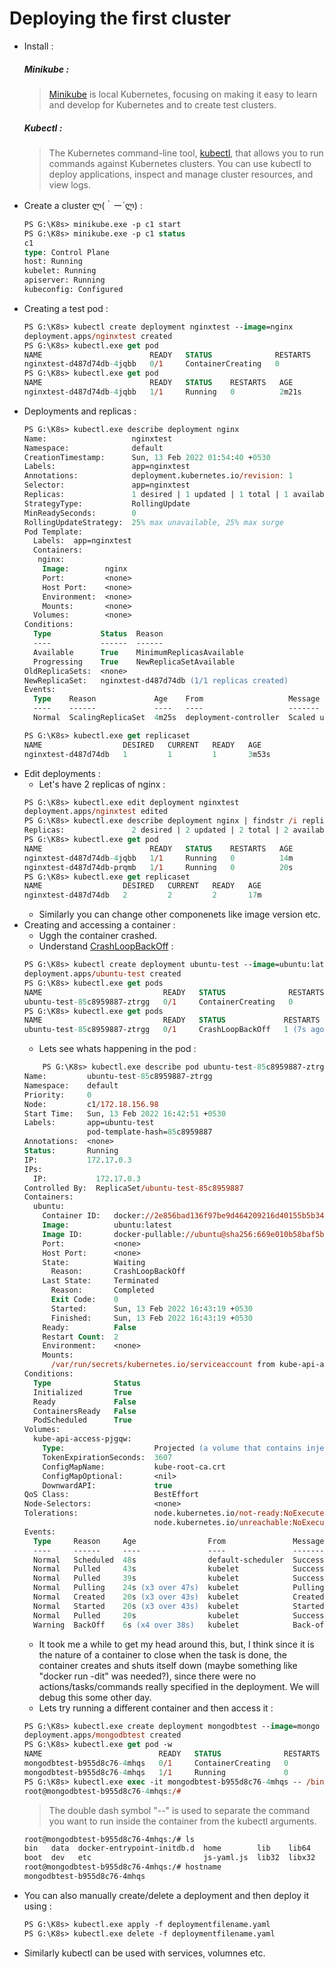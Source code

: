 # Deploying the first cluster

* Install :
    ##### **Minikube** : 
    > [Minikube](https://minikube.sigs.k8s.io/docs/start/) is local Kubernetes, focusing on making it easy to learn and develop for Kubernetes and to create test clusters.
    ##### **Kubectl** :
    > The Kubernetes command-line tool, [kubectl](https://kubernetes.io/docs/tasks/tools/#:~:text=on%20your%20computer.-,kubectl,cluster%20resources%2C%20and%20view%20logs.&text=kubectl%20is%20installable%20on%20a,Linux%20platforms%2C%20macOS%20and%20Windows.), that allows you to run commands against Kubernetes clusters. You can use kubectl to deploy applications, inspect and manage cluster resources, and view logs.
* Create a cluster ლ(｀ー´ლ) :
    ```ps
    PS G:\K8s> minikube.exe -p c1 start
    PS G:\K8s> minikube.exe -p c1 status
    c1
    type: Control Plane
    host: Running
    kubelet: Running
    apiserver: Running
    kubeconfig: Configured
    ```
* Creating a test pod :
    ```ps
    PS G:\K8s> kubectl create deployment nginxtest --image=nginx
    deployment.apps/nginxtest created
    PS G:\K8s> kubectl.exe get pod
    NAME                        READY   STATUS              RESTARTS   AGE
    nginxtest-d487d74db-4jqbb   0/1     ContainerCreating   0          3s
    PS G:\K8s> kubectl.exe get pod
    NAME                        READY   STATUS    RESTARTS   AGE
    nginxtest-d487d74db-4jqbb   1/1     Running   0          2m21s
    ```
* Deployments and replicas :
    ```ps
    PS G:\K8s> kubectl.exe describe deployment nginx
    Name:                   nginxtest
    Namespace:              default
    CreationTimestamp:      Sun, 13 Feb 2022 01:54:40 +0530
    Labels:                 app=nginxtest
    Annotations:            deployment.kubernetes.io/revision: 1
    Selector:               app=nginxtest
    Replicas:               1 desired | 1 updated | 1 total | 1 available | 0 unavailable
    StrategyType:           RollingUpdate
    MinReadySeconds:        0
    RollingUpdateStrategy:  25% max unavailable, 25% max surge
    Pod Template:
      Labels:  app=nginxtest
      Containers:
       nginx:
        Image:        nginx
        Port:         <none>
        Host Port:    <none>
        Environment:  <none>
        Mounts:       <none>
      Volumes:        <none>
    Conditions:
      Type           Status  Reason
      ----           ------  ------
      Available      True    MinimumReplicasAvailable
      Progressing    True    NewReplicaSetAvailable
    OldReplicaSets:  <none>
    NewReplicaSet:   nginxtest-d487d74db (1/1 replicas created)
    Events:
      Type    Reason             Age    From                   Message
      ----    ------             ----   ----                   -------
      Normal  ScalingReplicaSet  4m25s  deployment-controller  Scaled up replica set nginxtest-d487d74db to 1
    
    PS G:\K8s> kubectl.exe get replicaset
    NAME                  DESIRED   CURRENT   READY   AGE
    nginxtest-d487d74db   1         1         1       3m53s
    ```
* Edit deployments :
    * Let's have 2 replicas of nginx :
    ```ps
    PS G:\K8s> kubectl.exe edit deployment nginxtest
    deployment.apps/nginxtest edited
    PS G:\K8s> kubectl.exe describe deployment nginx | findstr /i replicas:
    Replicas:               2 desired | 2 updated | 2 total | 2 available | 0 unavailable
    PS G:\K8s> kubectl.exe get pod
    NAME                        READY   STATUS    RESTARTS   AGE
    nginxtest-d487d74db-4jqbb   1/1     Running   0          14m
    nginxtest-d487d74db-prqmb   1/1     Running   0          20s
    PS G:\K8s> kubectl.exe get replicaset
    NAME                  DESIRED   CURRENT   READY   AGE
    nginxtest-d487d74db   2         2         2       17m
    ```
    * Similarly you can change other componenets like image version etc.
* Creating and accessing a container :
    * Uggh the container crashed.   
    * Understand [CrashLoopBackOff](https://komodor.com/learn/how-to-fix-crashloopbackoff-kubernetes-error/#:~:text=To%20identify%20the%20issue%20you,controller%2Dmanager%20pod%20and%20restart.) :
    ```ps
    PS G:\K8s> kubectl create deployment ubuntu-test --image=ubuntu:latest
    deployment.apps/ubuntu-test created
    PS G:\K8s> kubectl.exe get pods
    NAME                           READY   STATUS              RESTARTS   AGE
    ubuntu-test-85c8959887-ztrgg   0/1     ContainerCreating   0          3s
    PS G:\K8s> kubectl.exe get pods
    NAME                           READY   STATUS             RESTARTS     AGE
    ubuntu-test-85c8959887-ztrgg   0/1     CrashLoopBackOff   1 (7s ago)   16s
    ```
    * Lets see whats happening in the pod :
    ```ps
        PS G:\K8s> kubectl.exe describe pod ubuntu-test-85c8959887-ztrgg
    Name:         ubuntu-test-85c8959887-ztrgg
    Namespace:    default
    Priority:     0
    Node:         c1/172.18.156.98
    Start Time:   Sun, 13 Feb 2022 16:42:51 +0530
    Labels:       app=ubuntu-test
                  pod-template-hash=85c8959887
    Annotations:  <none>
    Status:       Running
    IP:           172.17.0.3
    IPs:
      IP:           172.17.0.3
    Controlled By:  ReplicaSet/ubuntu-test-85c8959887
    Containers:
      ubuntu:
        Container ID:   docker://2e856bad136f97be9d464209216d40155b5b34d265ddfc6f6ab159d472f24250
        Image:          ubuntu:latest
        Image ID:       docker-pullable://ubuntu@sha256:669e010b58baf5beb2836b253c1fd5768333f0d1dbcb834f7c07a4dc93f474be
        Port:           <none>
        Host Port:      <none>
        State:          Waiting
          Reason:       CrashLoopBackOff
        Last State:     Terminated
          Reason:       Completed
          Exit Code:    0
          Started:      Sun, 13 Feb 2022 16:43:19 +0530
          Finished:     Sun, 13 Feb 2022 16:43:19 +0530
        Ready:          False
        Restart Count:  2
        Environment:    <none>
        Mounts:
          /var/run/secrets/kubernetes.io/serviceaccount from kube-api-access-pjgqw (ro)
    Conditions:
      Type              Status
      Initialized       True
      Ready             False
      ContainersReady   False
      PodScheduled      True
    Volumes:
      kube-api-access-pjgqw:
        Type:                    Projected (a volume that contains injected data from multiple sources)
        TokenExpirationSeconds:  3607
        ConfigMapName:           kube-root-ca.crt
        ConfigMapOptional:       <nil>
        DownwardAPI:             true
    QoS Class:                   BestEffort
    Node-Selectors:              <none>
    Tolerations:                 node.kubernetes.io/not-ready:NoExecute op=Exists for 300s
                                 node.kubernetes.io/unreachable:NoExecute op=Exists for 300s
    Events:
      Type     Reason     Age                From               Message
      ----     ------     ----               ----               -------
      Normal   Scheduled  48s                default-scheduler  Successfully assigned default/ubuntu-test-85c8959887-ztrgg to c1
      Normal   Pulled     43s                kubelet            Successfully pulled image "ubuntu:latest" in 4.008007591s
      Normal   Pulled     39s                kubelet            Successfully pulled image "ubuntu:latest" in 3.972582861s
      Normal   Pulling    24s (x3 over 47s)  kubelet            Pulling image "ubuntu:latest"
      Normal   Created    20s (x3 over 43s)  kubelet            Created container ubuntu
      Normal   Started    20s (x3 over 43s)  kubelet            Started container ubuntu
      Normal   Pulled     20s                kubelet            Successfully pulled image "ubuntu:latest" in 4.036496621s
      Warning  BackOff    6s (x4 over 38s)   kubelet            Back-off restarting failed container
    ```
    * It took me a while to get my head around this, but, I think since it is the nature of a container to close when the task is done, the container creates and shuts itself down (maybe something like "docker run -dit" was needed?), since there were no actions/tasks/commands really specified in the deployment. We will debug this some other day.
    * Lets try running a different container and then access it :
    ```ps
    PS G:\K8s> kubectl.exe create deployment mongodbtest --image=mongo
    deployment.apps/mongodbtest created
    PS G:\K8s> kubectl.exe get pod -w
    NAME                          READY   STATUS              RESTARTS   AGE
    mongodbtest-b955d8c76-4mhqs   0/1     ContainerCreating   0          8s
    mongodbtest-b955d8c76-4mhqs   1/1     Running             0          2m12s
    PS G:\K8s> kubectl.exe exec -it mongodbtest-b955d8c76-4mhqs -- /bin/bash
    root@mongodbtest-b955d8c76-4mhqs:/#
    ```
    > The double dash symbol "--" is used to separate the command you want to run inside the container from the kubectl arguments.
    ```bash
    root@mongodbtest-b955d8c76-4mhqs:/# ls
    bin   data  docker-entrypoint-initdb.d  home        lib    lib64   media  opt   root  sbin  sys  usr
    boot  dev   etc                         js-yaml.js  lib32  libx32  mnt    proc  run   srv   tmp  var
    root@mongodbtest-b955d8c76-4mhqs:/# hostname
    mongodbtest-b955d8c76-4mhqs
    ```
* You can also manually create/delete a deployment and then deploy it using :
  ```ps
  PS G:\K8s> kubectl.exe apply -f deploymentfilename.yaml
  PS G:\K8s> kubectl.exe delete -f deploymentfilename.yaml
  ```
* Similarly kubectl can be used with services, volumnes etc.